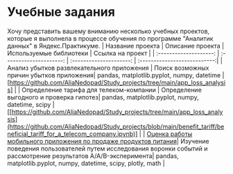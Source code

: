 # Учебные задания
Хочу представить вашему вниманию несколько учебных проектов, которые я выполнела в процессе обучения по программе "Аналитик данных" в Яндекс.Практикуме.
| Название проекта | Описание проекта | Используемые библиотеки | Ссылка на проект |
| :--------------------: | :---------------------: | :---------------------: | :---------------------------:|
| Анализ убытков развлекательного приложения | Поиск возможных причин убытков приложения| pandas, matplotlib.pyplot, numpy, datetime | [https://github.com/AliaNedopad/Study_projects/tree/main/app_loss_analysis] |
| Определение тарифа для телеком-компании |  Определение выгодного и проверка гипотез| pandas, matplotlib.pyplot, numpy, datetime, scipy | [[https://github.com/AliaNedopad/Study_projects/tree/main/app_loss_analysis](https://github.com/AliaNedopad/Study_projects/blob/main/benefit_tariff/beneficial_tariff_for_a_telecom_company.ipynb)] |
| [Оценка работы мобильного приложения по продаже продуктов питания](https://github.com/AliaNedopad/Study_projects/tree/main/evaluation_of_an_app_of_selling)|  Изучение поведения пользователей путем исследования воронки событий и рассмотрение результатов A/A/B-эксперимента| pandas, matplotlib.pyplot, numpy, datetime, scipy, plotly, math | 
